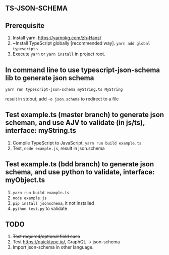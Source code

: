 ## TS-JSON-SCHEMA

## Prerequisite

1. Install yarn. https://yarnpkg.com/zh-Hans/
1. ~Install TypeScript globally [recommended way]. `yarn add global typescript`~
1. Execute `yarn` or `yarn install` in project root.

## In command line to use typescript-json-schema lib to generate json schema

`yarn run typescript-json-schema myString.ts MyString`

result in stdout, add `-o json.schema` to redirect to a file

## Test example.ts (master branch) to generate json scheman, and use AJV to validate (in js/ts), interface: myString.ts

1. Compile TypeScript to JavaScript, `yarn run build example.ts`
2. Test, `node example.js`, result in json.schema

## Test example.ts (bdd branch) to generate json schema, and use python to validate, interface: myObject.ts

1. `yarn run build example.ts`
2. `node example.js`
3. `pip install jsonschema`, it not installed
4. `python test.py` to validate

## TODO

1. ~~Test required/optional field case~~
2. Test https://quicktype.io/, GraphQL -> json-schema
3. Import json-schema in other language.
